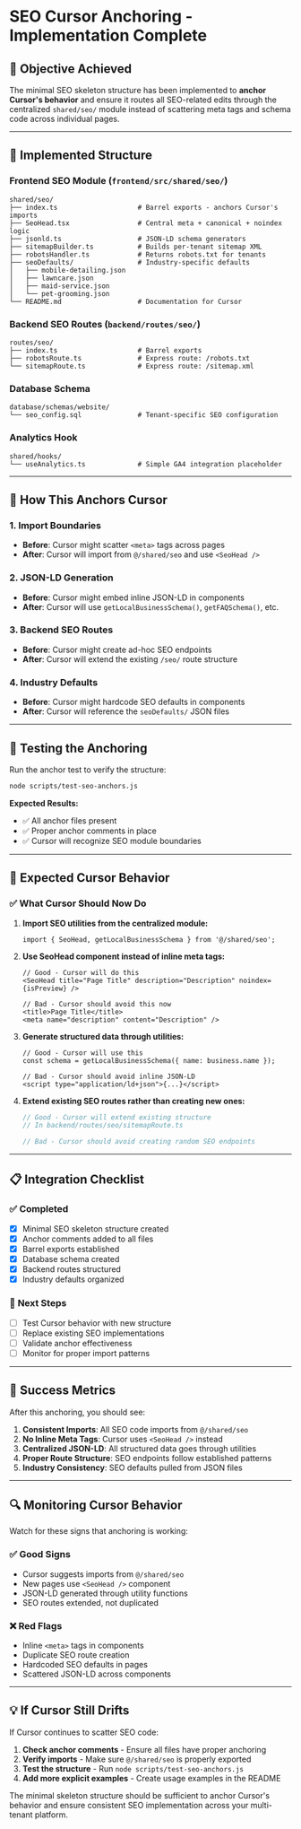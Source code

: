 # SEO Cursor Anchoring - Implementation Complete

## 🎯 **Objective Achieved**

The minimal SEO skeleton structure has been implemented to **anchor Cursor's behavior** and ensure it routes all SEO-related edits through the centralized `shared/seo/` module instead of scattering meta tags and schema code across individual pages.

---

## 📁 **Implemented Structure**

### Frontend SEO Module (`frontend/src/shared/seo/`)

```
shared/seo/
├── index.ts                    # Barrel exports - anchors Cursor's imports
├── SeoHead.tsx                 # Central meta + canonical + noindex logic
├── jsonld.ts                   # JSON-LD schema generators
├── sitemapBuilder.ts           # Builds per-tenant sitemap XML
├── robotsHandler.ts            # Returns robots.txt for tenants
├── seoDefaults/                # Industry-specific defaults
│   ├── mobile-detailing.json
│   ├── lawncare.json
│   ├── maid-service.json
│   └── pet-grooming.json
└── README.md                   # Documentation for Cursor
```

### Backend SEO Routes (`backend/routes/seo/`)

```
routes/seo/
├── index.ts                    # Barrel exports
├── robotsRoute.ts              # Express route: /robots.txt
└── sitemapRoute.ts             # Express route: /sitemap.xml
```

### Database Schema

```
database/schemas/website/
└── seo_config.sql              # Tenant-specific SEO configuration
```

### Analytics Hook

```
shared/hooks/
└── useAnalytics.ts             # Simple GA4 integration placeholder
```

---

## 🔧 **How This Anchors Cursor**

### 1. **Import Boundaries**
- **Before**: Cursor might scatter `<meta>` tags across pages
- **After**: Cursor will import from `@/shared/seo` and use `<SeoHead />`

### 2. **JSON-LD Generation**
- **Before**: Cursor might embed inline JSON-LD in components
- **After**: Cursor will use `getLocalBusinessSchema()`, `getFAQSchema()`, etc.

### 3. **Backend SEO Routes**
- **Before**: Cursor might create ad-hoc SEO endpoints
- **After**: Cursor will extend the existing `/seo/` route structure

### 4. **Industry Defaults**
- **Before**: Cursor might hardcode SEO defaults in components
- **After**: Cursor will reference the `seoDefaults/` JSON files

---

## 🧪 **Testing the Anchoring**

Run the anchor test to verify the structure:

```bash
node scripts/test-seo-anchors.js
```

**Expected Results:**
- ✅ All anchor files present
- ✅ Proper anchor comments in place
- ✅ Cursor will recognize SEO module boundaries

---

## 🚀 **Expected Cursor Behavior**

### ✅ **What Cursor Should Now Do**

1. **Import SEO utilities from the centralized module:**
   ```tsx
   import { SeoHead, getLocalBusinessSchema } from '@/shared/seo';
   ```

2. **Use SeoHead component instead of inline meta tags:**
   ```tsx
   // Good - Cursor will do this
   <SeoHead title="Page Title" description="Description" noindex={isPreview} />
   
   // Bad - Cursor should avoid this now
   <title>Page Title</title>
   <meta name="description" content="Description" />
   ```

3. **Generate structured data through utilities:**
   ```tsx
   // Good - Cursor will use this
   const schema = getLocalBusinessSchema({ name: business.name });
   
   // Bad - Cursor should avoid inline JSON-LD
   <script type="application/ld+json">{...}</script>
   ```

4. **Extend existing SEO routes rather than creating new ones:**
   ```ts
   // Good - Cursor will extend existing structure
   // In backend/routes/seo/sitemapRoute.ts
   
   // Bad - Cursor should avoid creating random SEO endpoints
   ```

---

## 📋 **Integration Checklist**

### ✅ **Completed**
- [x] Minimal SEO skeleton structure created
- [x] Anchor comments added to all files
- [x] Barrel exports established
- [x] Database schema created
- [x] Backend routes structured
- [x] Industry defaults organized

### 🔄 **Next Steps**
- [ ] Test Cursor behavior with new structure
- [ ] Replace existing SEO implementations
- [ ] Validate anchor effectiveness
- [ ] Monitor for proper import patterns

---

## 🎯 **Success Metrics**

After this anchoring, you should see:

1. **Consistent Imports**: All SEO code imports from `@/shared/seo`
2. **No Inline Meta Tags**: Cursor uses `<SeoHead />` instead
3. **Centralized JSON-LD**: All structured data goes through utilities
4. **Proper Route Structure**: SEO endpoints follow established patterns
5. **Industry Consistency**: SEO defaults pulled from JSON files

---

## 🔍 **Monitoring Cursor Behavior**

Watch for these signs that anchoring is working:

### ✅ **Good Signs**
- Cursor suggests imports from `@/shared/seo`
- New pages use `<SeoHead />` component
- JSON-LD generated through utility functions
- SEO routes extended, not duplicated

### ❌ **Red Flags**
- Inline `<meta>` tags in components
- Duplicate SEO route creation
- Hardcoded SEO defaults in pages
- Scattered JSON-LD across components

---

## 💡 **If Cursor Still Drifts**

If Cursor continues to scatter SEO code:

1. **Check anchor comments** - Ensure all files have proper anchoring
2. **Verify imports** - Make sure `@/shared/seo` is properly exported
3. **Test the structure** - Run `node scripts/test-seo-anchors.js`
4. **Add more explicit examples** - Create usage examples in the README

The minimal skeleton structure should be sufficient to anchor Cursor's behavior and ensure consistent SEO implementation across your multi-tenant platform.
